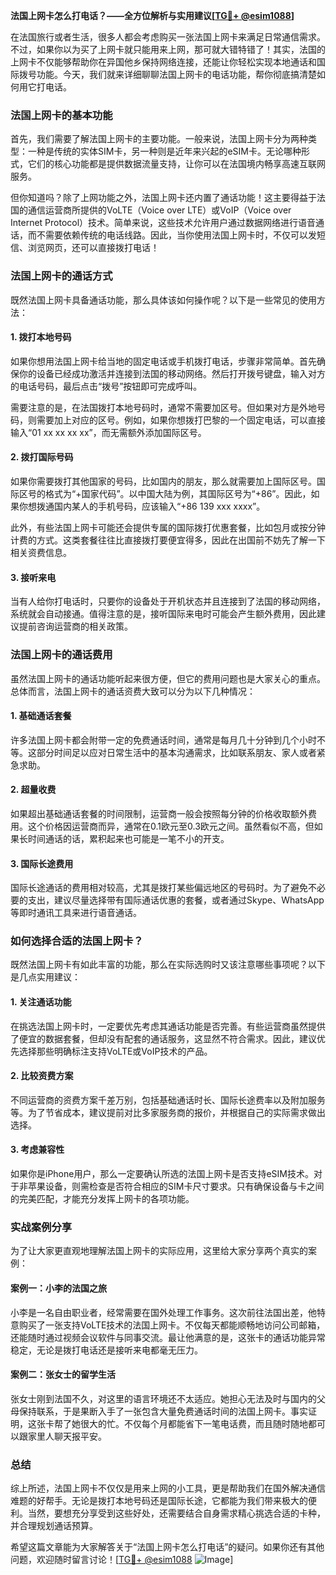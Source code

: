 **法国上网卡怎么打电话？——全方位解析与实用建议[[TG💪+ @esim1088](https://t.me/s/esim1088)]**

在法国旅行或者生活，很多人都会考虑购买一张法国上网卡来满足日常通信需求。不过，如果你以为买了上网卡就只能用来上网，那可就大错特错了！其实，法国的上网卡不仅能够帮助你在异国他乡保持网络连接，还能让你轻松实现本地通话和国际拨号功能。今天，我们就来详细聊聊法国上网卡的电话功能，帮你彻底搞清楚如何用它打电话。

### 法国上网卡的基本功能

首先，我们需要了解法国上网卡的主要功能。一般来说，法国上网卡分为两种类型：一种是传统的实体SIM卡，另一种则是近年来兴起的eSIM卡。无论哪种形式，它们的核心功能都是提供数据流量支持，让你可以在法国境内畅享高速互联网服务。

但你知道吗？除了上网功能之外，法国上网卡还内置了通话功能！这主要得益于法国的通信运营商所提供的VoLTE（Voice over LTE）或VoIP（Voice over Internet Protocol）技术。简单来说，这些技术允许用户通过数据网络进行语音通话，而不需要依赖传统的电话线路。因此，当你使用法国上网卡时，不仅可以发短信、浏览网页，还可以直接拨打电话！

### 法国上网卡的通话方式

既然法国上网卡具备通话功能，那么具体该如何操作呢？以下是一些常见的使用方法：

#### 1. **拨打本地号码**
   如果你想用法国上网卡给当地的固定电话或手机拨打电话，步骤非常简单。首先确保你的设备已经成功激活并连接到法国的移动网络。然后打开拨号键盘，输入对方的电话号码，最后点击“拨号”按钮即可完成呼叫。

需要注意的是，在法国拨打本地号码时，通常不需要加区号。但如果对方是外地号码，则需要加上对应的区号。例如，如果你想拨打巴黎的一个固定电话，可以直接输入“01 xx xx xx xx”，而无需额外添加国际区号。

#### 2. **拨打国际号码**
   如果你需要拨打其他国家的号码，比如国内的朋友，那么就需要加上国际区号。国际区号的格式为“+国家代码”。以中国大陆为例，其国际区号为“+86”。因此，如果你想拨通国内某人的手机号码，应该输入“+86 139 xxx xxxx”。

此外，有些法国上网卡可能还会提供专属的国际拨打优惠套餐，比如包月或按分钟计费的方式。这类套餐往往比直接拨打要便宜得多，因此在出国前不妨先了解一下相关资费信息。

#### 3. **接听来电**
   当有人给你打电话时，只要你的设备处于开机状态并且连接到了法国的移动网络，系统就会自动接通。值得注意的是，接听国际来电时可能会产生额外费用，因此建议提前咨询运营商的相关政策。

### 法国上网卡的通话费用

虽然法国上网卡的通话功能听起来很方便，但它的费用问题也是大家关心的重点。总体而言，法国上网卡的通话资费大致可以分为以下几种情况：

#### 1. **基础通话套餐**
   许多法国上网卡都会附带一定的免费通话时间，通常是每月几十分钟到几个小时不等。这部分时间足以应对日常生活中的基本沟通需求，比如联系朋友、家人或者紧急求助。

#### 2. **超量收费**
   如果超出基础通话套餐的时间限制，运营商一般会按照每分钟的价格收取额外费用。这个价格因运营商而异，通常在0.1欧元至0.3欧元之间。虽然看似不高，但如果长时间通话的话，累积起来也可能是一笔不小的开支。

#### 3. **国际长途费用**
   国际长途通话的费用相对较高，尤其是拨打某些偏远地区的号码时。为了避免不必要的支出，建议尽量选择带有国际通话优惠的套餐，或者通过Skype、WhatsApp等即时通讯工具来进行语音通话。

### 如何选择合适的法国上网卡？

既然法国上网卡有如此丰富的功能，那么在实际选购时又该注意哪些事项呢？以下是几点实用建议：

#### 1. **关注通话功能**
   在挑选法国上网卡时，一定要优先考虑其通话功能是否完善。有些运营商虽然提供了便宜的数据套餐，但却没有配套的通话服务，这显然不符合需求。因此，建议优先选择那些明确标注支持VoLTE或VoIP技术的产品。

#### 2. **比较资费方案**
   不同运营商的资费方案千差万别，包括基础通话时长、国际长途费率以及附加服务等。为了节省成本，建议提前对比多家服务商的报价，并根据自己的实际需求做出选择。

#### 3. **考虑兼容性**
   如果你是iPhone用户，那么一定要确认所选的法国上网卡是否支持eSIM技术。对于非苹果设备，则需检查是否符合相应的SIM卡尺寸要求。只有确保设备与卡之间的完美匹配，才能充分发挥上网卡的各项功能。

### 实战案例分享

为了让大家更直观地理解法国上网卡的实际应用，这里给大家分享两个真实的案例：

#### 案例一：小李的法国之旅
小李是一名自由职业者，经常需要在国外处理工作事务。这次前往法国出差，他特意购买了一张支持VoLTE技术的法国上网卡。不仅每天都能顺畅地访问公司邮箱，还能随时通过视频会议软件与同事交流。最让他满意的是，这张卡的通话功能异常稳定，无论是拨打电话还是接听来电都毫无压力。

#### 案例二：张女士的留学生活
张女士刚到法国不久，对这里的语言环境还不太适应。她担心无法及时与国内的父母保持联系，于是果断入手了一张包含大量免费通话时间的法国上网卡。事实证明，这张卡帮了她很大的忙。不仅每个月都能省下一笔电话费，而且随时随地都可以跟家里人聊天报平安。

### 总结

综上所述，法国上网卡不仅仅是用来上网的小工具，更是帮助我们在国外解决通信难题的好帮手。无论是拨打本地号码还是国际长途，它都能为我们带来极大的便利。当然，要想充分享受到这些好处，还需要结合自身需求精心挑选合适的卡种，并合理规划通话预算。

希望这篇文章能为大家解答关于“法国上网卡怎么打电话”的疑问。如果你还有其他问题，欢迎随时留言讨论！[[TG💪+ @esim1088](https://t.me/s/esim1088) ![Image](https://i.postimg.cc/4NQfJmqS/Snipaste-2025-05-13-00-14-12.png)]
